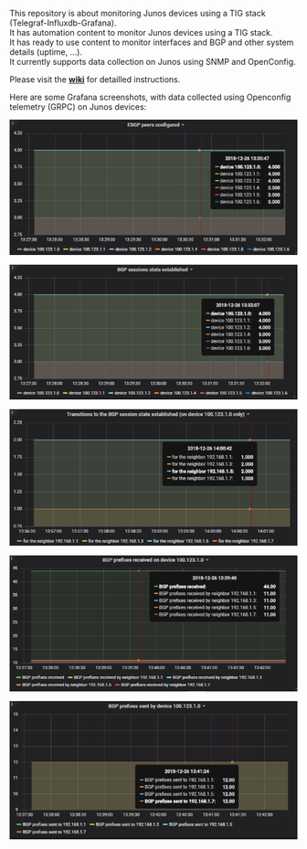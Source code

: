 This repository is about monitoring Junos devices using a TIG stack (Telegraf-Influxdb-Grafana).  
It has automation content to monitor Junos devices using a TIG stack.  
It has ready to use content to monitor interfaces and BGP and other system details (uptime, ...).    
It currently supports data collection on Junos using SNMP and OpenConfig.  

Please visit the [**wiki**](https://github.com/ksator/junos_monitoring_with_a_TIG_stack/wiki) for detailled instructions.  

Here are some Grafana screenshots, with data collected using Openconfig telemetry (GRPC) on Junos devices:

![EBGP_peers_configured.png](resources/EBGP_peers_configured.png)

![BGP_sessions_state_established.png](resources/BGP_sessions_state_established.png)

![transitions_to_bgp_established.png](resources/transitions_to_bgp_established.png)

![BGP_prefixes_received.png](resources/BGP_prefixes_received.png)

![BGP_prefixes_sent.png](resources/BGP_prefixes_sent.png)



